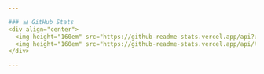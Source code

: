 ```yaml
---

### 📊 GitHub Stats
<div align="center">
  <img height="160em" src="https://github-readme-stats.vercel.app/api?username=voltou91&show_icons=true&theme=algolia&count_private=true&include_all_commits=true" />
  <img height="160em" src="https://github-readme-stats.vercel.app/api/top-langs/?username=voltou91&layout=compact&theme=algolia&langs_count=10" />
</div>

---
```

